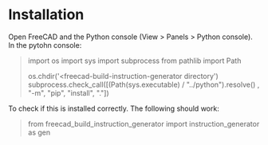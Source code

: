 Installation
============

Open FreeCAD and the Python console (View > Panels > Python console). In the pytohn console:

> import os
> import sys
> import subprocess
> from pathlib import Path
>
> os.chdir('<freecad-build-instruction-generator directory')
> subprocess.check_call([(Path(sys.executable) / "../python").resolve() , "-m", "pip", "install", "."])

To check if this is installed correctly. The following should work:

> from freecad_build_instruction_generator import instruction_generator as gen
